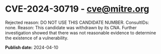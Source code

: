 # CVE-2024-30719 - cve@mitre.org

Rejected reason: DO NOT USE THIS CANDIDATE NUMBER. ConsultIDs: none. Reason: This candidate was withdrawn by its CNA. Further investigation showed that there was not reasonable evidence to determine the existence of a vulnerability.

**Publish date:** 2024-04-10
